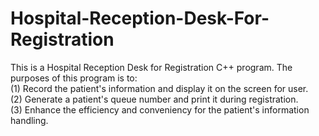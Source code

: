 ﻿# Hospital-Reception-Desk-For-Registration
This is a Hospital Reception Desk for Registration C++ program.
The purposes of this program is to:                                         
(1)  Record the patient's information and display it on the screen for user. <br />
(2)  Generate a patient's queue number and print it during registration.      <br />
(3)  Enhance the efficiency and conveniency for the patient's information handling.
